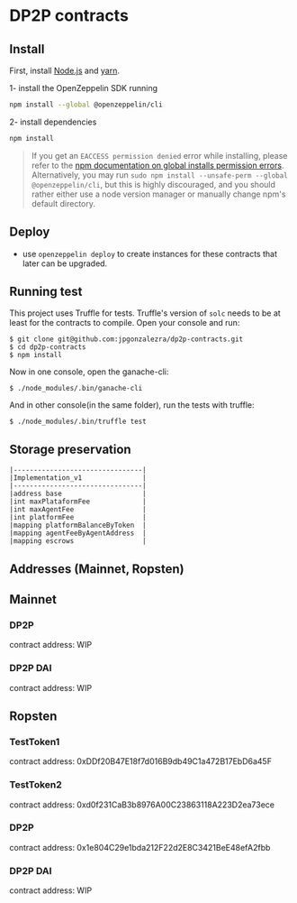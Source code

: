 # DP2P contracts 

## Install

First, install [Node.js](http://nodejs.org/) and [yarn](https://yarnpkg.com/).

1- install the OpenZeppelin SDK running
```sh
npm install --global @openzeppelin/cli
```

2- install dependencies
```sh
npm install 
```
> If you get an `EACCESS permission denied` error while installing, please refer to the [npm documentation on global installs permission errors](https://docs.npmjs.com/resolving-eacces-permissions-errors-when-installing-packages-globally). Alternatively, you may run `sudo npm install --unsafe-perm --global @openzeppelin/cli`, but this is highly discouraged, and you should rather either use a node version manager or manually change npm's default directory.

## Deploy

- use `openzeppelin deploy` to create instances for these contracts that later can be upgraded.

## Running test

This project uses Truffle for tests. Truffle's version of `solc` needs to be at least for the contracts to compile.
Open your console and run:

    $ git clone git@github.com:jpgonzalezra/dp2p-contracts.git
    $ cd dp2p-contracts
    $ npm install

Now in one console, open the ganache-cli:

    $ ./node_modules/.bin/ganache-cli

And in other console(in the same folder), run the tests with truffle:

    $ ./node_modules/.bin/truffle test

## Storage preservation 

```
|--------------------------------|
|Implementation_v1               |
|--------------------------------|
|address base                    |
|int maxPlataformFee             |
|int maxAgentFee                 |
|int platformFee                 |
|mapping platformBalanceByToken  |
|mapping agentFeeByAgentAddress  |
|mapping escrows                 |
```

## Addresses (Mainnet, Ropsten)

## Mainnet

### DP2P
contract address:    WIP

### DP2P DAI
contract address:    WIP

## Ropsten

### TestToken1
contract address:    0xDDf20B47E18f7d016B9db49C1a472B17EbD6a45F

### TestToken2
contract address:    0xd0f231CaB3b8976A00C23863118A223D2ea73ece

### DP2P
contract address:    0x1e804C29e1bda212F22d2E8C3421BeE48efA2fbb

### DP2P DAI
contract address:    WIP